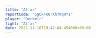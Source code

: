 ```yaml
---
title: "Al'ar"
reportCode: "6gCk4KGrXh7WqHY1"
player: "Deckmír"
fight: "Al'ar"
date: 2021-11-10T19:47:04.454000+00:00
---
```

